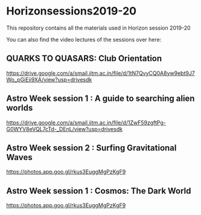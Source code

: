 # Horizonsessions2019-20
This repository contains all the materials used in Horizon session 2019-20

You can also find the video lectures of the sessions over here:

## QUARKS TO QUASARS: Club Orientation
https://drive.google.com/a/smail.iitm.ac.in/file/d/1tN7QvyCQ0A8yw9ebt9J7Wo_pGiEii9XA/view?usp=drivesdk

## Astro Week session 1 : A guide to searching alien worlds
https://drive.google.com/a/smail.iitm.ac.in/file/d/1ZwF59zgftPg-G0WYV8eVQL7cTd-_DEnL/view?usp=drivesdk

## Astro Week session 2 : Surfing Gravitational Waves
https://photos.app.goo.gl/rkus3EuggMgPzKgF9

## Astro Week session 1 : Cosmos: The Dark World
https://photos.app.goo.gl/rkus3EuggMgPzKgF9
